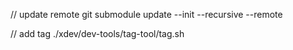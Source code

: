 // update remote
git submodule update --init --recursive --remote

// add tag
./xdev/dev-tools/tag-tool/tag.sh
